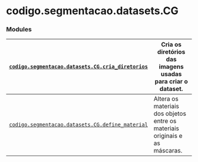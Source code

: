 <a id="module-codigo.segmentacao.datasets.CG"></a>

<a id="codigo-segmentacao-datasets-cg"></a>

# codigo.segmentacao.datasets.CG

### Modules

| [`codigo.segmentacao.datasets.CG.cria_diretorios`](codigo.segmentacao.datasets.CG.cria_diretorios.md#module-codigo.segmentacao.datasets.CG.cria_diretorios)   | Cria os diretórios das imagens usadas para criar o dataset.                 |
|---------------------------------------------------------------------------------------------------------------------------------------------------------------|-----------------------------------------------------------------------------|
| [`codigo.segmentacao.datasets.CG.define_material`](codigo.segmentacao.datasets.CG.define_material.md#module-codigo.segmentacao.datasets.CG.define_material)   | Altera os materiais dos objetos entre os materiais originais e as máscaras. |
